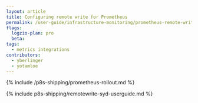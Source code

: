 ```yaml
---
layout: article
title: Configuring remote write for Prometheus 
permalink: /user-guide/infrastructure-monitoring/prometheus-remote-write.html
flags:
  logzio-plan: pro
  beta: 
tags:
  - metrics integrations
contributors:
  - yberlinger
  - yotamloe
---
```


{% include /p8s-shipping/prometheus-rollout.md %}


{% include p8s-shipping/remotewrite-syd-userguide.md %}


